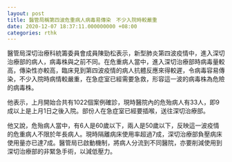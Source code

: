 ```yaml
---
layout: post
title: 醫管局稱第四波危重病人病毒易傳染　不少入院時較嚴重
date: 2020-12-07 18:37:11.000000000 +08:00
categories: rthk
---
```


醫管局深切治療科統籌委員會成員陳勁松表示，新型肺炎第四波疫情中，進入深切治療部的病人，病毒株與之前不同。在危重病人當中，進入深切治療部時病毒量較高，傳染性亦較高，臨床見到第四波疫情的病人抗體反應來得較遲，令病毒容易傳染，不少入院時病情較嚴重，在急症室已經需要急救，形容這一波的病毒株為危險的病毒株。

他表示，上月開始合共有1022個案例確診，現時醫院內的危殆病人有33人，即9成以上是上月1日之後入院。部份人在急症室已經要插喉，送往深切治療部。

他又說，危殆病人當中，有6人是60歲以下，兩人是50歲以下，反映這一波疫情的危重病人不限於年長病人。現時隔離病床使用率超過7成，深切治療部負壓病床使用量亦已達7成。醫管局已啟動機制，將病人分流到不同醫院，亦要削減使用到深切治療部的非緊急手術，以減低壓力。
